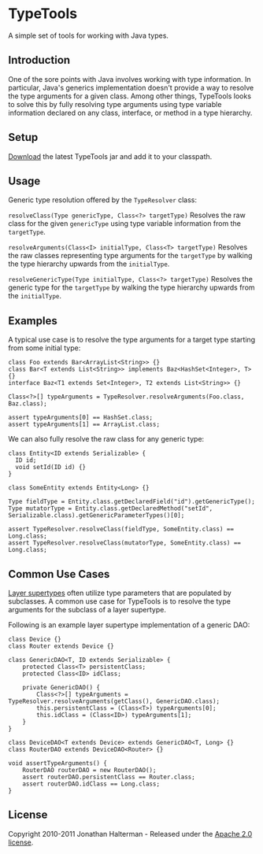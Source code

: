 # TypeTools

A simple set of tools for working with Java types.

## Introduction

One of the sore points with Java involves working with type information. In particular, Java's generics implementation doesn't provide a way to resolve the type arguments for a given class. Among other things, TypeTools looks to solve this by fully resolving type arguments using type variable information declared on any class, interface, or method in a type hierarchy.

## Setup

[Download](https://github.com/jhalterman/typetools/downloads) the latest TypeTools jar and add it to your classpath.

## Usage

Generic type resolution offered by the `TypeResolver` class:

`resolveClass(Type genericType, Class<?> targetType)` Resolves the raw class for the given `genericType` using type variable information from the `targetType`.

`resolveArguments(Class<I> initialType, Class<T> targetType)` Resolves the raw classes representing type arguments for the `targetType` by walking the type hierarchy upwards from the `initialType`.

`resolveGenericType(Type initialType, Class<?> targetType)` Resolves the generic type for the `targetType` by walking the type hierarchy upwards from the `initialType`.

## Examples

A typical use case is to resolve the type arguments for a target type starting from some initial type:

    class Foo extends Bar<ArrayList<String>> {}
    class Bar<T extends List<String>> implements Baz<HashSet<Integer>, T> {}
    interface Baz<T1 extends Set<Integer>, T2 extends List<String>> {}

    Class<?>[] typeArguments = TypeResolver.resolveArguments(Foo.class, Baz.class);
    
    assert typeArguments[0] == HashSet.class;
    assert typeArguments[1] == ArrayList.class;

We can also fully resolve the raw class for any generic type:
    
    class Entity<ID extends Serializable> {
      ID id;
      void setId(ID id) {}
    }

    class SomeEntity extends Entity<Long> {}
    
    Type fieldType = Entity.class.getDeclaredField("id").getGenericType();
    Type mutatorType = Entity.class.getDeclaredMethod("setId", Serializable.class).getGenericParameterTypes()[0];
    
    assert TypeResolver.resolveClass(fieldType, SomeEntity.class) == Long.class;
    assert TypeResolver.resolveClass(mutatorType, SomeEntity.class) == Long.class;

## Common Use Cases

[Layer supertypes](http://martinfowler.com/eaaCatalog/layerSupertype.html) often utilize type parameters that are populated by subclasses. A common use case for TypeTools is to resolve the type arguments for the subclass of a layer supertype. 

Following is an example layer supertype implementation of a generic DAO:

    class Device {}
    class Router extends Device {}

    class GenericDAO<T, ID extends Serializable> {
        protected Class<T> persistentClass;
        protected Class<ID> idClass;

        private GenericDAO() {
            Class<?>[] typeArguments = TypeResolver.resolveArguments(getClass(), GenericDAO.class);
            this.persistentClass = (Class<T>) typeArguments[0];
            this.idClass = (Class<ID>) typeArguments[1];
        }
    }

    class DeviceDAO<T extends Device> extends GenericDAO<T, Long> {}
    class RouterDAO extends DeviceDAO<Router> {}

    void assertTypeArguments() {
        RouterDAO routerDAO = new RouterDAO();
        assert routerDAO.persistentClass == Router.class;
        assert routerDAO.idClass == Long.class;
    }

## License

Copyright 2010-2011 Jonathan Halterman - Released under the [Apache 2.0 license](http://www.apache.org/licenses/LICENSE-2.0.html).